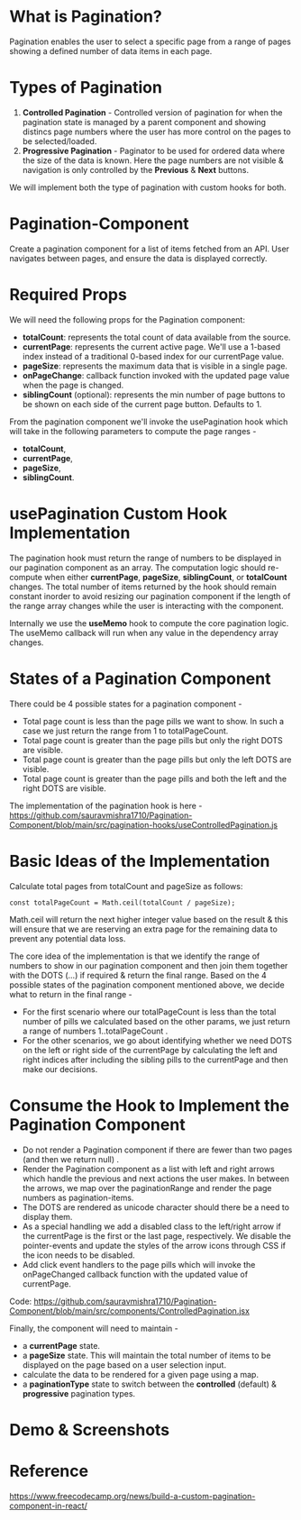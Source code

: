 # What is Pagination?

Pagination enables the user to select a specific page from a range of pages showing a defined number of data items in each page.

# Types of Pagination

1. **Controlled Pagination** - Controlled version of pagination for when the pagination state is managed by a parent component and showing distincs page numbers where the user has more control on the pages to be selected/loaded.
2. **Progressive Pagination** - Paginator to be used for ordered data where the size of the data is known. Here the page numbers are not visible & navigation is only controlled by the **Previous** & **Next** buttons.

We will implement both the type of pagination with custom hooks for both.

# Pagination-Component
Create a pagination component for a list of items fetched from an API. User navigates between pages, and ensure the data is displayed correctly.

# Required Props

We will need the following props for the Pagination component:

- **totalCount**: represents the total count of data available from the source.
- **currentPage**: represents the current active page. We'll use a 1-based index instead of a traditional 0-based index for our currentPage value.
- **pageSize**: represents the maximum data that is visible in a single page.
- **onPageChange**: callback function invoked with the updated page value when the page is changed.
- **siblingCount** (optional): represents the min number of page buttons to be shown on each side of the current page button. Defaults to 1.

From the pagination component we'll invoke the usePagination hook which will take in the following parameters to compute the page ranges -
  - **totalCount**,
  - **currentPage**,
  - **pageSize**,
  - **siblingCount**.

# usePagination Custom Hook Implementation

The pagination hook must return the range of numbers to be displayed in our pagination component as an array. The computation logic should re-compute when either **currentPage**, **pageSize**, **siblingCount**, or **totalCount** changes. The total number of items returned by the hook should remain constant inorder to avoid resizing our pagination component if the length of the range array changes while the user is interacting with the component.

Internally we use the **useMemo** hook to compute the core pagination logic. The useMemo callback will run when any value in the dependency array changes.

# States of a Pagination Component

There could be 4 possible states for a pagination component -

- Total page count is less than the page pills we want to show. In such a case we just return the range from 1 to totalPageCount.
- Total page count is greater than the page pills but only the right DOTS are visible.
- Total page count is greater than the page pills but only the left DOTS are visible.
- Total page count is greater than the page pills and both the left and the right DOTS are visible.

The implementation of the pagination hook is here - https://github.com/sauravmishra1710/Pagination-Component/blob/main/src/pagination-hooks/useControlledPagination.js

# Basic Ideas of the Implementation

Calculate total pages from totalCount and pageSize as follows:

```const totalPageCount = Math.ceil(totalCount / pageSize);```

Math.ceil will return the next higher integer value based on the result & this will ensure that we are reserving an extra page for the remaining data to prevent any potential data loss.

The core idea of the implementation is that we identify the range of numbers to show in our pagination component and then join them together with the DOTS (...) if required & return the final range. Based on the 4 possible states of the pagination component mentioned above, we decide what to return in the final range - 

- For the first scenario where our totalPageCount is less than the total number of pills we calculated based on the other params, we just return a range of numbers 1..totalPageCount .
- For the other scenarios, we go about identifying whether we need DOTS on the left or right side of the currentPage by calculating the left and right indices after including the sibling pills to the currentPage and then make our decisions.

# Consume the Hook to Implement the Pagination Component

- Do not render a Pagination component if there are fewer than two pages (and then we return null) .
- Render the Pagination component as a list with left and right arrows which handle the previous and next actions the user makes. In between the arrows, we map over the paginationRange and render the page numbers as pagination-items. 
- The DOTS are rendered as unicode character should there be a need to display them.
- As a special handling we add a disabled class to the left/right arrow if the currentPage is the first or the last page, respectively. We disable the pointer-events and update the styles of the arrow icons through CSS if the icon needs to be disabled.
- Add click event handlers to the page pills which will invoke the onPageChanged callback function with the updated value of currentPage.

Code: https://github.com/sauravmishra1710/Pagination-Component/blob/main/src/components/ControlledPagination.jsx

Finally, the component will need to maintain - 

- a **currentPage** state.
- a **pageSize** state. This will maintain the total number of items to be displayed on the page based on a user selection input.
- calculate the data to be rendered for a given page using a map.
- a **paginationType** state to switch between the **controlled** (default) & **progressive** pagination types.

# Demo & Screenshots


# Reference

https://www.freecodecamp.org/news/build-a-custom-pagination-component-in-react/
